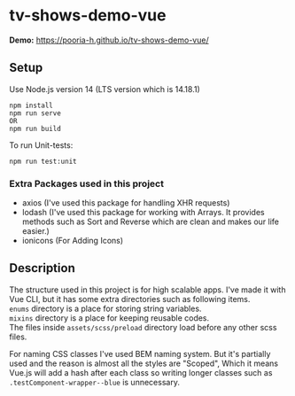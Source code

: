 # tv-shows-demo-vue

__Demo:__
https://pooria-h.github.io/tv-shows-demo-vue/

## Setup
Use Node.js version 14 (LTS version which is 14.18.1)

```
npm install
npm run serve
OR
npm run build
```

To run Unit-tests:
```
npm run test:unit
```

### Extra Packages used in this project
- axios (I've used this package for handling XHR requests)
- lodash (I've used this package for working with Arrays. It provides methods such as Sort and Reverse which are clean and makes our life easier.)
- ionicons (For Adding Icons)

## Description
The structure used in this project is for high scalable apps. I've made it with Vue CLI, but it has some extra directories such as following items.
<br>
`enums` directory is a place for storing string variables.
<br>
`mixins` directory is a place for keeping reusable codes.
<br>
The files inside `assets/scss/preload` directory load before any other scss files.

For naming CSS classes I've used BEM naming system. But it's partially used and the reason is almost all the styles are "Scoped", Which it means Vue.js will add a hash after each class so writing longer classes such as `.testComponent-wrapper--blue` is unnecessary. 
